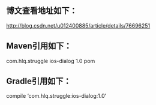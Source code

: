 ## 博文查看地址如下：
http://blog.csdn.net/u012400885/article/details/76696251

## Maven引用如下：
<dependency>
  <groupId>com.hlq.struggle</groupId>
  <artifactId>ios-dialog</artifactId>
  <version>1.0</version>
  <type>pom</type>
</dependency>

## Gradle引用如下：
compile ‘com.hlq.struggle:ios-dialog:1.0’


